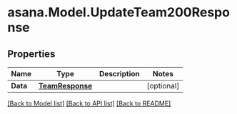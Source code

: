 
# asana.Model.UpdateTeam200Response

## Properties

Name | Type | Description | Notes
------------ | ------------- | ------------- | -------------
**Data** | [**TeamResponse**](TeamResponse.md) |  | [optional] 

[[Back to Model list]](../README.md#documentation-for-models)
[[Back to API list]](../README.md#documentation-for-api-endpoints)
[[Back to README]](../README.md)

